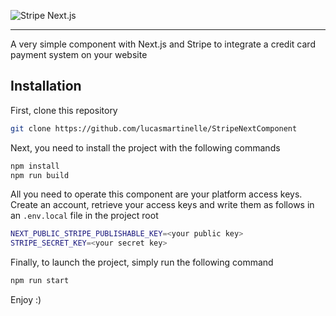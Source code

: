 ![Stripe Next.js](https://www.premieroctet.com/_next/image?url=%2Fblog%2Fdecouverte-de-stripe%2Fillu.png&w=1920&q=75)

---

A very simple component with Next.js and Stripe to integrate a credit card payment system on your website

## Installation

First, clone this repository

```bash
git clone https://github.com/lucasmartinelle/StripeNextComponent
```

Next, you need to install the project with the following commands

```bash
npm install
npm run build
```

All you need to operate this component are your platform access keys. Create an account, retrieve your access keys and write them as follows in an `.env.local` file in the project root

```bash
NEXT_PUBLIC_STRIPE_PUBLISHABLE_KEY=<your public key>
STRIPE_SECRET_KEY=<your secret key>
```

Finally, to launch the project, simply run the following command

```bash
npm run start
```

Enjoy :)
